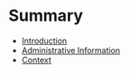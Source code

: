 # Summary

* [Introduction](README.md)
* [Administrative Information](administrative-information.md)
* [Context](context.md)


